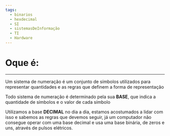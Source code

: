 ```yaml
---
tags:
  - binarios
  - hexdecimal
  - SI
  - sistemasDeInformação
  - TI
  - Hardware
---
```

# Oque é:
---

Um sistema de numeração é um conjunto de símbolos utilizados para representar quantidades e as regras que definem a forma de representação

Todo sistema de numeração é determinado pela sua **BASE**, que indica a quantidade de símbolos e o valor de cada símbolo

Utilizamos a base **DECIMAL** no dia a dia, estamos acostumados a lidar com isso e sabemos as regras que devemos seguir, já um computador não consegue operar com uma base decimal e usa uma base binária, de zeros e uns, através de pulsos elétricos.
